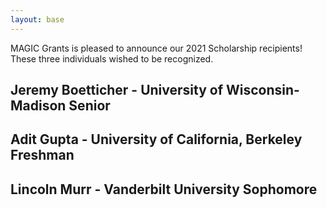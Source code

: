```yaml
---
layout: base
---
```


MAGIC Grants is pleased to announce our 2021 Scholarship recipients! These three individuals wished to be recognized.

## Jeremy Boetticher - University of Wisconsin-Madison Senior
## Adit Gupta - University of California, Berkeley Freshman
## Lincoln Murr - Vanderbilt University Sophomore
